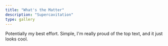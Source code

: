 ```yaml
---
title: "What's the Matter"
description: "Supercavitation"
type: gallery
---
```

Potentially my best effort. Simple, I'm really proud of the top text, and it just looks cool.